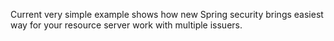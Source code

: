 Current very simple example shows how new Spring security brings easiest way for your resource server work with multiple issuers.
